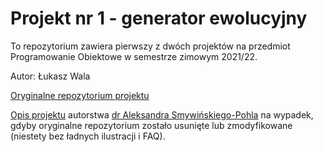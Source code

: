 # Projekt nr 1 - generator ewolucyjny

To repozytorium zawiera pierwszy z dwóch projektów na przedmiot Programowanie Obiektowe
w semestrze zimowym 2021/22.

Autor: Łukasz Wala

[Oryginalne repozytorium projektu](https://github.com/apohllo/obiektowe-lab/tree/master/proj1)

[Opis projektu](opisProjektu.md) autorstwa [dr Aleksandra Smywińskiego-Pohla](https://github.com/apohllo) na wypadek, gdyby oryginalne repozytorium zostało 
usunięte lub zmodyfikowane (niestety bez ładnych ilustracji i FAQ).
